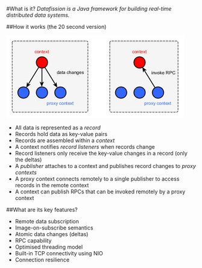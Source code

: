 #What is it?
*Datafission is a Java framework for building real-time distributed data systems.* 

##How it works (the 20 second version)

![](https://github.com/fimtra/datafission/blob/master/docs/images/datafission%20summary.png) 

  * All data is represented as a *record*
  * Records hold data as key-value pairs
  * Records are assembled within a *context*
  * A context notifies *record listeners* when records change
  * Record listeners only receive the key-value changes in a record (only the deltas)
  * A *publisher* attaches to a context and publishes record changes to *proxy contexts*
  * A proxy context connects remotely to a single publisher to access records in the remote context
  * A context can publish RPCs that can be invoked remotely by a proxy context

##What are its key features?
  * Remote data subscription
  * Image-on-subscribe semantics
  * Atomic data changes (deltas)
  * RPC capability
  * Optimised threading model
  * Built-in TCP connectivity using NIO
  * Connection resilience
